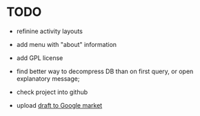# TODO


- refinine activity layouts
- add menu with "about" information
- add GPL license
- find better way to decompress DB than on first query, or open explanatory message;
- check project into github

- upload [draft to Google market](http://support.google.com/androidmarket/developer/bin/answer.py?hl=en&answer=113469)